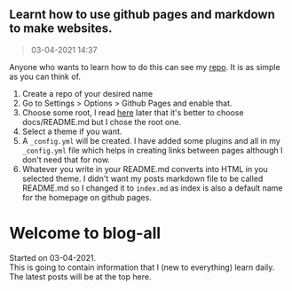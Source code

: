 ## Learnt how to use github pages and markdown to make websites.
> 03-04-2021 14:37  

Anyone who wants to learn how to do this can see my [repo](https://github.com/tapish2000/blog-all). It is as simple as you can think of. 
1. Create a repo of your desired name
2. Go to Settings > Options > Github Pages and enable that.
3. Choose some root, I read [here](https://github.com/mkdocs/mkdocs/issues/608#issuecomment-109799721) later that it's better to choose docs/README.md but I chose the root one.
4. Select a theme if you want.
5. A `_config.yml` will be created. I have added some plugins and all in my `_config.yml` file which helps in creating links between pages although I don't need that for now.
6. Whatever you write in your README.md converts into HTML in you selected theme. I didn't want my posts markdown file to be called README.md so I changed it to `index.md` as index is also a default name for the homepage on github pages.


# Welcome to blog-all
Started on 03-04-2021.  
This is going to contain information that I (new to everything) learn daily. The latest posts will be at the top here.
